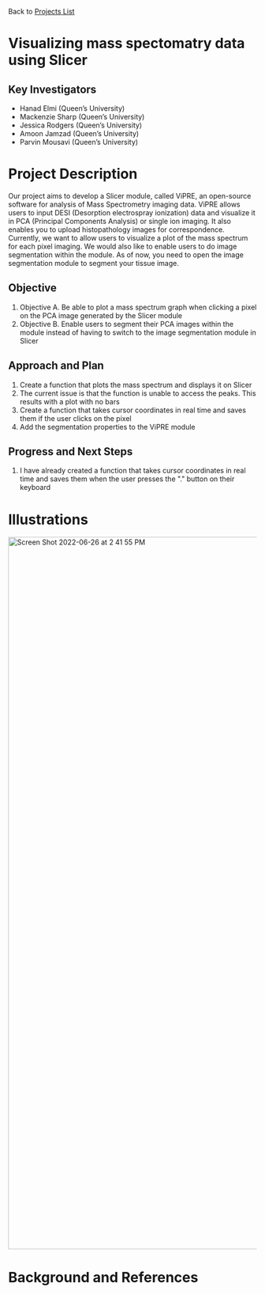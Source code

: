 Back to [Projects List](../../README.md#ProjectsList)

# Visualizing mass spectomatry data using Slicer

## Key Investigators

-	Hanad Elmi (Queen’s University)
-	Mackenzie Sharp (Queen’s University)
-	Jessica Rodgers (Queen’s University)
-	Amoon Jamzad (Queen’s University)
-	Parvin Mousavi (Queen’s University)

# Project Description

Our project aims to develop a Slicer module, called ViPRE, an open-source software for analysis of Mass Spectrometry imaging data. ViPRE allows users to input DESI (Desorption electrospray ionization) data and visualize it in PCA (Principal Components Analysis) or single ion imaging. It also enables you to upload histopathology images for correspondence. Currently, we want to allow users to visualize a plot of the mass spectrum for each pixel imaging. We would also like to enable users to do image segmentation within the module. As of now, you need to open the image segmentation module to segment your tissue image.

## Objective

1. Objective A. Be able to plot a mass spectrum graph when clicking a pixel on the PCA image generated by the Slicer module
1. Objective B. Enable users to segment their PCA images within the module instead of having to switch to the image segmentation module in Slicer

## Approach and Plan

1. Create a function that plots the mass spectrum and displays it on Slicer
  1. The current issue is that the function is unable to access the peaks. This results with a plot with no bars
1. Create a function that takes cursor coordinates in real time and saves them if the user clicks on the pixel
1. Add the segmentation properties to the ViPRE module


## Progress and Next Steps

1. I have already created a function that takes cursor coordinates in real time and saves them when the user presses the "." button on their keyboard

# Illustrations

<img width="1440" alt="Screen Shot 2022-06-26 at 2 41 55 PM" src="https://user-images.githubusercontent.com/105890963/175874983-676d3a9e-7ba1-4be3-9467-52ac5db071a9.png">


# Background and References

